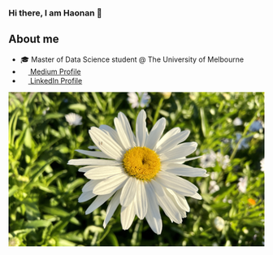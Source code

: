 ### Hi there, I am Haonan 👋

## About me
- :mortar_board: Master of Data Science student @ The University of Melbourne
- <img src="https://iconape.com/wp-content/files/ik/11613/png/medium.png" width="15" height="15"/><a href="https://medium.com/@haonanzhong"> Medium Profile</a>
- <img src="https://beloservice.files.wordpress.com/2016/03/herrmans-linkedin-logo-500x500.png" width="15" height="15"/><a href="https://www.linkedin.com/in/greysonchung/"> LinkedIn Profile</a>
<img align="centre" src="https://raw.githubusercontent.com/greysonchung/greysonchung/main/IMG_5521.jpg" />
